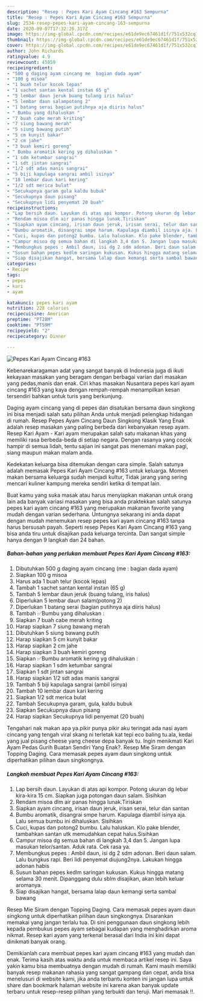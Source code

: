 ```yaml
---
description: "Resep : Pepes Kari Ayam Cincang #163 Sempurna"
title: "Resep : Pepes Kari Ayam Cincang #163 Sempurna"
slug: 2534-resep-pepes-kari-ayam-cincang-163-sempurna
date: 2020-09-07T17:32:26.317Z
image: https://img-global.cpcdn.com/recipes/e61de9ec67461d1f/751x532cq70/pepes-kari-ayam-cincang-163-foto-resep-utama.jpg
thumbnail: https://img-global.cpcdn.com/recipes/e61de9ec67461d1f/751x532cq70/pepes-kari-ayam-cincang-163-foto-resep-utama.jpg
cover: https://img-global.cpcdn.com/recipes/e61de9ec67461d1f/751x532cq70/pepes-kari-ayam-cincang-163-foto-resep-utama.jpg
author: John Richards
ratingvalue: 4.9
reviewcount: 45859
recipeingredient:
- "500 g daging ayam cincang me  bagian dada ayam"
- "100 g misoa"
- "1 buah telur kocok lepas"
- "1 sachet santan kental instan 65 g"
- "5 lembar daun jeruk buang tulang iris halus"
- "5 lembar daun salampotong 2"
- "1 batang serai bagian putihnya aja diiris halus"
- " Bumbu yang dihaluskan "
- "7 buah cabe merah kriting"
- "7 siung bawang merah"
- "5 siung bawang putih"
- "5 cm kunyit bakar"
- "2 cm jahe"
- "3 buah kemiri goreng"
- " Bumbu aromatik kering yg dihaluskan "
- "1 sdm ketumbar sangrai"
- "1 sdt jintan sangrai"
- "1/2 sdt adas manis sangrai"
- "5 biji kapulaga sangrai ambil isinya"
- "10 lembar daun kari kering"
- "1/2 sdt merica bulat"
- "Secukupnya garam gula kaldu bubuk"
- "Secukupnya daun pisang"
- "Secukupnya lidi penyemat 20 buah"
recipeinstructions:
- "Lap bersih daun. Layukan di atas api kompor. Potong ukuran dg lebar kira-kira 15 cm. Siapkan juga potongan daun salam. Sisihkan"
- "Rendam misoa dlm air panas hingga lunak.Tiriskan"
- "Siapkan ayam cincang, irisan daun jeruk, irisan serai, telur dan santan"
- "Bumbu aromatik, disangrai smpe harum. Kapulaga diambil isinya aja. Lalu semua bumbu ini dihaluskan. Sisihkan"
- "Cuci, kupas dan potong2 bumbu. Lalu haluskan. Klo pake blender, tambahkan santan utk memudahkan cepat halus.Sisihkan"
- "Campur misoa dg semua bahan di langkah 3,4 dan 5. Jangan lupa masukan telor/santan. Aduk rata. Cek rasa ya."
- "Membungkus pepes : Ambil daun, isi dg 2 sdm adonan. Beri daun salam. Lalu bungkus rapi. Beri lidi penyemat diujung2nya. Lakukan hingga adonan habis"
- "Susun bahan pepes kedlm saringan kukusan. Kukus hingga matang selama 30 menit. Dipanggang dulu sblm disajikan, akan lebih keluar aromanya."
- "Siap disajikan hangat, bersama lalap daun kemangi serta sambal bawang"
categories:
- Recipe
tags:
- pepes
- kari
- ayam

katakunci: pepes kari ayam 
nutrition: 228 calories
recipecuisine: American
preptime: "PT28M"
cooktime: "PT59M"
recipeyield: "2"
recipecategory: Dinner

---
```



![Pepes Kari Ayam Cincang #163](https://img-global.cpcdn.com/recipes/e61de9ec67461d1f/751x532cq70/pepes-kari-ayam-cincang-163-foto-resep-utama.jpg)

Kebenarekaragaman adat yang sangat banyak di Indonesia juga di ikuti kekayaan masakan yang beragam dengan berbagai varian dari masakan yang pedas,manis dan enak. Ciri khas masakan Nusantara pepes kari ayam cincang #163 yang kaya dengan rempah-rempah menampilkan kesan tersendiri bahkan untuk turis yang berkunjung.


Daging ayam cincang yang di pepes dan disatukan bersama daun singkong ini bisa menjadi salah satu pilihan Anda untuk menjadi pelengkap hidangan di rumah. Resep Pepes Ayam Cincang Daun Singkong Klasik Yang Enak adalah resep masakan yang paling berbeda dari kebanyakan resep ayam. Resep Kari Ayam - Kari ayam merupakan salah satu makanan khas yang memiliki rasa berbeda-beda di setiap negara. Dengan rasanya yang cocok hampir di semua lidah, tentu sajian ini sangat pas menemani makan pagi, siang maupun makan malam anda.

Kedekatan keluarga bisa ditemukan dengan cara simple. Salah satunya adalah memasak Pepes Kari Ayam Cincang #163 untuk keluarga. Momen makan bersama keluarga sudah menjadi kultur, Tidak jarang yang sering mencari kuliner kampung mereka sendiri ketika di tempat lain.

Buat kamu yang suka masak atau harus menyiapkan makanan untuk orang lain ada banyak variasi masakan yang bisa anda praktekkan salah satunya pepes kari ayam cincang #163 yang merupakan makanan favorite yang mudah dengan varian sederhana. Untungnya sekarang ini anda dapat dengan mudah menemukan resep pepes kari ayam cincang #163 tanpa harus bersusah payah.
Seperti resep Pepes Kari Ayam Cincang #163 yang bisa anda tiru untuk disajikan pada keluarga tercinta. Dan sangat simple hanya dengan 9 langkah dan 24 bahan.


<!--inarticleads1-->

##### Bahan-bahan yang perlukan membuat Pepes Kari Ayam Cincang #163:

1. Dibutuhkan 500 g daging ayam cincang (me : bagian dada ayam)
1. Siapkan 100 g misoa
1. Harus ada 1 buah telur (kocok lepas)
1. Tambah 1 sachet santan kental instan (65 g)
1. Tambah 5 lembar daun jeruk (buang tulang, iris halus)
1. Diperlukan 5 lembar daun salam(potong 2)
1. Diperlukan 1 batang serai (bagian putihnya aja diiris halus)
1. Tambah  ✅Bumbu yang dihaluskan :
1. Siapkan 7 buah cabe merah kriting
1. Harap siapkan 7 siung bawang merah
1. Dibutuhkan 5 siung bawang putih
1. Harap siapkan 5 cm kunyit bakar
1. Harap siapkan 2 cm jahe
1. Harap siapkan 3 buah kemiri goreng
1. Siapkan  ✅Bumbu aromatik kering yg dihaluskan :
1. Harap siapkan 1 sdm ketumbar sangrai
1. Siapkan 1 sdt jintan sangrai
1. Harap siapkan 1/2 sdt adas manis sangrai
1. Tambah 5 biji kapulaga sangrai (ambil isinya)
1. Tambah 10 lembar daun kari kering
1. Siapkan 1/2 sdt merica bulat
1. Tambah Secukupnya garam, gula, kaldu bubuk
1. Siapkan Secukupnya daun pisang
1. Harap siapkan Secukupnya lidi penyemat (20 buah)


Tengahari nak makan apa ya.pikir punya pikir aku teringat ada nasi ayam cincang yang tengah viral skang ni terletak kat tepi eco baling tu.ala, kedai yang jual pisang cheese yang cheese depa banyak tu. Ingin menikmati Kari Ayam Pedas Gurih Buatan Sendiri Yang Enak?. Resep Mie Siram dengan Topping Daging. Cara memasak pepes ayam daun singkong untuk diperhatikan pilihan daun singkongnya. 

<!--inarticleads2-->

##### Langkah membuat  Pepes Kari Ayam Cincang #163:

1. Lap bersih daun. Layukan di atas api kompor. Potong ukuran dg lebar kira-kira 15 cm. Siapkan juga potongan daun salam. Sisihkan
1. Rendam misoa dlm air panas hingga lunak.Tiriskan
1. Siapkan ayam cincang, irisan daun jeruk, irisan serai, telur dan santan
1. Bumbu aromatik, disangrai smpe harum. Kapulaga diambil isinya aja. Lalu semua bumbu ini dihaluskan. Sisihkan
1. Cuci, kupas dan potong2 bumbu. Lalu haluskan. Klo pake blender, tambahkan santan utk memudahkan cepat halus.Sisihkan
1. Campur misoa dg semua bahan di langkah 3,4 dan 5. Jangan lupa masukan telor/santan. Aduk rata. Cek rasa ya.
1. Membungkus pepes : Ambil daun, isi dg 2 sdm adonan. Beri daun salam. Lalu bungkus rapi. Beri lidi penyemat diujung2nya. Lakukan hingga adonan habis
1. Susun bahan pepes kedlm saringan kukusan. Kukus hingga matang selama 30 menit. Dipanggang dulu sblm disajikan, akan lebih keluar aromanya.
1. Siap disajikan hangat, bersama lalap daun kemangi serta sambal bawang


Resep Mie Siram dengan Topping Daging. Cara memasak pepes ayam daun singkong untuk diperhatikan pilihan daun singkongnya. Disarankan memakai yang jangan terlalu tua. Di sini penggunaan daun singkong lebih kepada pembukus pepes ayam sebagai kudapan yang menghadirkan aroma nikmat. Resep kari ayam yang terkenal berasal dari India ini kini dapat dinikmati banyak orang. 

Demikianlah cara membuat pepes kari ayam cincang #163 yang mudah dan enak. Terima kasih atas waktu anda untuk membaca artikel resep ini. Saya yakin kamu bisa membuatnya dengan mudah di rumah. Kami masih memiliki banyak resep makanan rahasia yang sangat gampang dan cepat, anda bisa menelusuri di website kami, jika anda terbantu konten ini jangan lupa untuk share dan bookmark halaman website ini karena akan banyak update terbaru untuk resep-resep pilihan yang terbukti dan teruji. Mari memasak !!. 
